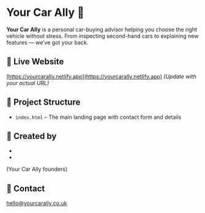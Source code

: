 # Your Car Ally 🚗

**Your Car Ally** is a personal car-buying advisor helping you choose the right vehicle without stress. From inspecting second-hand cars to explaining new features — we’ve got your back.

## 🔗 Live Website
[https://yourcarally.netlify.app](https://yourcarally.netlify.app) *(Update with your actual URL)*

## 📂 Project Structure
- `index.html` – The main landing page with contact form and details

## 👤 Created by
-
-
 (Your Car Ally founders)

## 📧 Contact
hello@yourcarally.co.uk
